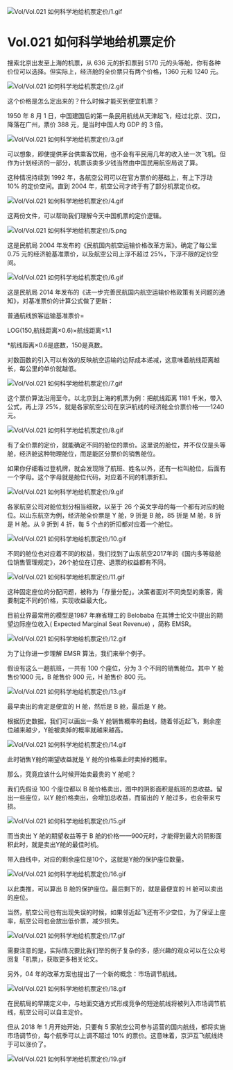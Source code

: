 
![Vol/Vol.021 如何科学地给机票定价/1.gif](https://cdn.jsdelivr.net/gh/just-prog/static/image/Vol/Vol.021%20如何科学地给机票定价/1.gif)

# Vol.021 如何科学地给机票定价

搜索北京出发至上海的机票，从 636 元的折扣票到 5170 元的头等舱，你有各种价位可以选择。但实际上，经济舱的全价票只有两个价格，1360 元和 1240 元。

![Vol/Vol.021 如何科学地给机票定价/2.gif](https://cdn.jsdelivr.net/gh/just-prog/static/image/Vol/Vol.021%20如何科学地给机票定价/2.gif)

这个价格是怎么定出来的？什么时候才能买到便宜机票？

1950 年 8 月 1 日，中国建国后的第一条民用航线从天津起飞，经过北京、汉口，降落在广州，票价 388 元，是当时中国人均 GDP 的 3 倍。

![Vol/Vol.021 如何科学地给机票定价/3.gif](https://cdn.jsdelivr.net/gh/just-prog/static/image/Vol/Vol.021%20如何科学地给机票定价/3.gif)

可以想象，即使提供茅台供乘客饮用，也不会有平民用几年的收入坐一次飞机。但作为计划经济的一部分，机票该卖多少钱当然由中国民用航空局说了算。

这种情况持续到 1992 年，各航空公司可以在官方票价的基础上，有上下浮动 10% 的定价空间。直到 2004 年，航空公司才终于有了部分机票定价权。

![Vol/Vol.021 如何科学地给机票定价/4.gif](https://cdn.jsdelivr.net/gh/just-prog/static/image/Vol/Vol.021%20如何科学地给机票定价/4.gif)

这两份文件，可以帮助我们理解今天中国机票的定价逻辑。

![Vol/Vol.021 如何科学地给机票定价/5.png](https://cdn.jsdelivr.net/gh/just-prog/static/image/Vol/Vol.021%20如何科学地给机票定价/5.png)

这是民航局 2004 年发布的《民航国内航空运输价格改革方案》。确定了每公里 0.75 元的经济舱基准票价，以及航空公司上浮不超过 25%，下浮不限的定价空间。

![Vol/Vol.021 如何科学地给机票定价/6.gif](https://cdn.jsdelivr.net/gh/just-prog/static/image/Vol/Vol.021%20如何科学地给机票定价/6.gif)

这是民航局 2014 年发布的《进一步完善民航国内航空运输价格政策有关问题的通知》，对基准票价的计算公式做了更新：

普通航线旅客运输基准票价=

LOG(150,航线距离×0.6)×航线距离×1.1

\*航线距离×0.6是底数，150是真数。

对数函数的引入可以有效的反映航空运输的边际成本递减，这意味着航线距离越长，每公里的单价就越低。

![Vol/Vol.021 如何科学地给机票定价/7.gif](https://cdn.jsdelivr.net/gh/just-prog/static/image/Vol/Vol.021%20如何科学地给机票定价/7.gif)

这个票价算法沿用至今。以北京到上海的机票为例：把航线距离 1181 千米，带入公式，再上浮 25%，就是各家航空公司在京沪航线的经济舱全价票价格——1240 元。

![Vol/Vol.021 如何科学地给机票定价/8.gif](https://cdn.jsdelivr.net/gh/just-prog/static/image/Vol/Vol.021%20如何科学地给机票定价/8.gif)

有了全价票的定价，就能确定不同的舱位的票价。这里说的舱位，并不仅仅是头等舱，经济舱这种物理舱位，而是能区分票价的销售舱位。

如果你仔细看过登机牌，就会发现除了航班、姓名以外，还有一栏叫舱位，后面有一个字母。这个字母就是舱位代码，对应着不同的机票折扣。

![Vol/Vol.021 如何科学地给机票定价/9.gif](https://cdn.jsdelivr.net/gh/just-prog/static/image/Vol/Vol.021%20如何科学地给机票定价/9.gif)

各家航空公司对舱位划分相当细致，以至于 26 个英文字母的每一个都有对应的舱位。以山东航空为例，经济舱全价票是 Y 舱，9 折是 B 舱，85 折是 M 舱，8 折是 H 舱。从 9 折到 4 折，每 5 个点的折扣都对应着一个舱位。

![Vol/Vol.021 如何科学地给机票定价/10.gif](https://cdn.jsdelivr.net/gh/just-prog/static/image/Vol/Vol.021%20如何科学地给机票定价/10.gif)

不同的舱位也对应着不同的权益，我们找到了山东航空2017年的《国内多等级舱位销售管理规定》，26个舱位在订座、退票的权益都有不同。

![Vol/Vol.021 如何科学地给机票定价/11.gif](https://cdn.jsdelivr.net/gh/just-prog/static/image/Vol/Vol.021%20如何科学地给机票定价/11.gif)

这种固定座位的分配问题，被称为「存量分配」。决策者面对不同类型的乘客，需要制定不同的价格，实现收益最大化。

目前业界最常用的模型是1987 年麻省理工的 Belobaba 在其博士论文中提出的期望边际座位收入( Expected Marginal Seat Revenue) ，简称 EMSR。

![Vol/Vol.021 如何科学地给机票定价/12.gif](https://cdn.jsdelivr.net/gh/just-prog/static/image/Vol/Vol.021%20如何科学地给机票定价/12.gif)

为了让你进一步理解 EMSR 算法，我们来举个例子。

假设有这么一趟航班，一共有 100 个座位，分为 3 个不同的销售舱位。其中 Y 舱售价1000 元，B 舱售价 900 元，H 舱售价 800 元。

![Vol/Vol.021 如何科学地给机票定价/13.gif](https://cdn.jsdelivr.net/gh/just-prog/static/image/Vol/Vol.021%20如何科学地给机票定价/13.gif)

最早卖出的肯定是便宜的 H 舱，然后是 B 舱，最后是 Y 舱。

根据历史数据，我们可以画出一条 Y 舱销售概率的曲线，随着邻近起飞，剩余座位越来越少，Y舱被卖掉的概率就越来越高。

![Vol/Vol.021 如何科学地给机票定价/14.gif](https://cdn.jsdelivr.net/gh/just-prog/static/image/Vol/Vol.021%20如何科学地给机票定价/14.gif)

此时销售Y舱的期望收益就是 Y 舱的价格乘此时卖掉的概率。

那么，究竟应该什么时候开始卖最贵的 Y 舱呢？

我们先假设 100 个座位都以 B 舱价格卖出，图中的阴影面积是航班的总收益。留出一些座位，以Y 舱价格卖出，会增加总收益，而留出的 Y 舱过多，也会带来亏损。

![Vol/Vol.021 如何科学地给机票定价/15.gif](https://cdn.jsdelivr.net/gh/just-prog/static/image/Vol/Vol.021%20如何科学地给机票定价/15.gif)

而当卖出 Y 舱的期望收益等于 B 舱的价格——900元时，才能得到最大的阴影面积此时，就是卖出Y舱的最佳时机。

带入曲线中，对应的剩余座位是10个，这就是Y舱的保护座位数量。

![Vol/Vol.021 如何科学地给机票定价/16.gif](https://cdn.jsdelivr.net/gh/just-prog/static/image/Vol/Vol.021%20如何科学地给机票定价/16.gif)

以此类推，可以算出 B 舱的保护座位。最后剩下的，就是最便宜的 H 舱可以卖出的座位。

当然，航空公司也有出现失误的时候，如果邻近起飞还有不少空位，为了保证上座率，航空公司也会放出低价票，减少损失。

![Vol/Vol.021 如何科学地给机票定价/17.gif](https://cdn.jsdelivr.net/gh/just-prog/static/image/Vol/Vol.021%20如何科学地给机票定价/17.gif)

需要注意的是，实际情况要比我们举的例子复杂的多，感兴趣的观众可以在公众号回复「机票」，获取更多相关论文。

另外，04 年的改革方案也提出了一个新的概念：市场调节航线。

![Vol/Vol.021 如何科学地给机票定价/18.gif](https://cdn.jsdelivr.net/gh/just-prog/static/image/Vol/Vol.021%20如何科学地给机票定价/18.gif)

在民航局的早期定义中，与地面交通方式形成竞争的短途航线将被列入市场调节航线，航空公司可以自主定价。

但从 2018 年 1 月开始开始，只要有 5 家航空公司参与运营的国内航线，都将实施市场调节价，每个航季可以上调不超过 10% 的票价。这意味着，京沪互飞航线终于可以涨价了。

![Vol/Vol.021 如何科学地给机票定价/19.gif](https://cdn.jsdelivr.net/gh/just-prog/static/image/Vol/Vol.021%20如何科学地给机票定价/19.gif)
